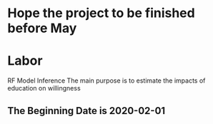 
Hope the project to be finished before May
==========================================

# Labor
RF Model Inference
The main purpose is to estimate the impacts of education on willingness
## The Beginning Date is 2020-02-01
